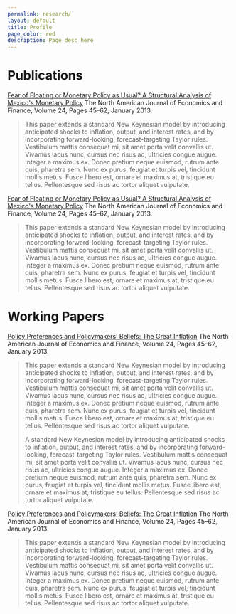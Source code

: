 ```yaml
---
permalink: research/
layout: default
title: Profile
page_color: red
description: Page desc here
---
```


# Publications

[Fear of Floating or Monetary Policy as Usual? A Structural Analysis of Mexico's Monetary Policy](https://www.google.com) The North American Journal of Economics and Finance, Volume 24, Pages 45–62, January 2013.

> This paper extends a standard New Keynesian model by introducing anticipated shocks to inflation, output, and interest rates, and by incorporating forward-looking, forecast-targeting Taylor rules. Vestibulum mattis consequat mi, sit amet porta velit convallis ut. Vivamus lacus nunc, cursus nec risus ac, ultricies congue augue. Integer a maximus ex. Donec pretium neque euismod, rutrum ante quis, pharetra sem. Nunc ex purus, feugiat et turpis vel, tincidunt mollis metus. Fusce libero est, ornare et maximus at, tristique eu tellus. Pellentesque sed risus ac tortor aliquet vulputate.

[Fear of Floating or Monetary Policy as Usual? A Structural Analysis of Mexico's Monetary Policy](https://www.google.com) The North American Journal of Economics and Finance, Volume 24, Pages 45–62, January 2013.

> This paper extends a standard New Keynesian model by introducing anticipated shocks to inflation, output, and interest rates, and by incorporating forward-looking, forecast-targeting Taylor rules. Vestibulum mattis consequat mi, sit amet porta velit convallis ut. Vivamus lacus nunc, cursus nec risus ac, ultricies congue augue. Integer a maximus ex. Donec pretium neque euismod, rutrum ante quis, pharetra sem. Nunc ex purus, feugiat et turpis vel, tincidunt mollis metus. Fusce libero est, ornare et maximus at, tristique eu tellus. Pellentesque sed risus ac tortor aliquet vulputate.

# Working Papers

[Policy Preferences and Policymakers’ Beliefs: The Great Inflation](https://www.google.com) The North American Journal of Economics and Finance, Volume 24, Pages 45–62, January 2013.

> This paper extends a standard New Keynesian model by introducing anticipated shocks to inflation, output, and interest rates, and by incorporating forward-looking, forecast-targeting Taylor rules. Vestibulum mattis consequat mi, sit amet porta velit convallis ut. Vivamus lacus nunc, cursus nec risus ac, ultricies congue augue. Integer a maximus ex. Donec pretium neque euismod, rutrum ante quis, pharetra sem. Nunc ex purus, feugiat et turpis vel, tincidunt mollis metus. Fusce libero est, ornare et maximus at, tristique eu tellus. Pellentesque sed risus ac tortor aliquet vulputate.
>
> A standard New Keynesian model by introducing anticipated shocks to inflation, output, and interest rates, and by incorporating forward-looking, forecast-targeting Taylor rules. Vestibulum mattis consequat mi, sit amet porta velit convallis ut. Vivamus lacus nunc, cursus nec risus ac, ultricies congue augue. Integer a maximus ex. Donec pretium neque euismod, rutrum ante quis, pharetra sem. Nunc ex purus, feugiat et turpis vel, tincidunt mollis metus. Fusce libero est, ornare et maximus at, tristique eu tellus. Pellentesque sed risus ac tortor aliquet vulputate.

[Policy Preferences and Policymakers’ Beliefs: The Great Inflation](https://www.google.com) The North American Journal of Economics and Finance, Volume 24, Pages 45–62, January 2013.

> This paper extends a standard New Keynesian model by introducing anticipated shocks to inflation, output, and interest rates, and by incorporating forward-looking, forecast-targeting Taylor rules. Vestibulum mattis consequat mi, sit amet porta velit convallis ut. Vivamus lacus nunc, cursus nec risus ac, ultricies congue augue. Integer a maximus ex. Donec pretium neque euismod, rutrum ante quis, pharetra sem. Nunc ex purus, feugiat et turpis vel, tincidunt mollis metus. Fusce libero est, ornare et maximus at, tristique eu tellus. Pellentesque sed risus ac tortor aliquet vulputate.